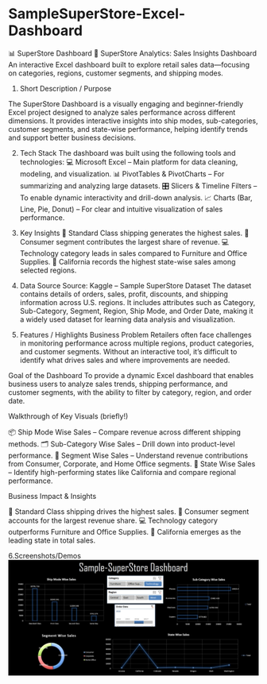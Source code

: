 # SampleSuperStore-Excel-Dashboard

📊 SuperStore Dashboard
🛒 SuperStore Analytics: Sales Insights Dashboard
An interactive Excel dashboard built to explore retail sales data—focusing on categories, regions, customer segments, and shipping modes.

1. Short Description / Purpose

The SuperStore Dashboard is a visually engaging and beginner-friendly Excel project designed to analyze sales performance across different dimensions. It provides interactive insights into ship modes, sub-categories, customer segments, and state-wise performance, helping identify trends and support better business decisions.

2. Tech Stack
The dashboard was built using the following tools and technologies:
💻 Microsoft Excel – Main platform for data cleaning, modeling, and visualization.
📊 PivotTables & PivotCharts – For summarizing and analyzing large datasets.
🎛 Slicers & Timeline Filters – To enable dynamic interactivity and drill-down analysis.
📈 Charts (Bar, Line, Pie, Donut) – For clear and intuitive visualization of sales performance.

3. Key Insights
🚚 Standard Class shipping generates the highest sales.
👥 Consumer segment contributes the largest share of revenue.
💻 Technology category leads in sales compared to Furniture and Office Supplies.
🌆 California records the highest state-wise sales among selected regions.

4. Data Source
Source: Kaggle – Sample SuperStore Dataset
The dataset contains details of orders, sales, profit, discounts, and shipping information across U.S. regions. It includes attributes such as Category, Sub-Category, Segment, Region, Ship Mode, and Order Date, making it a widely used dataset for learning data analysis and visualization.

5. Features / Highlights
Business Problem
Retailers often face challenges in monitoring performance across multiple regions, product categories, and customer segments. Without an interactive tool, it’s difficult to identify what drives sales and where improvements are needed.

Goal of the Dashboard
To provide a dynamic Excel dashboard that enables business users to analyze sales trends, shipping performance, and customer segments, with the ability to filter by category, region, and order date.

Walkthrough of Key Visuals (briefly!)

📦 Ship Mode Wise Sales – Compare revenue across different shipping methods.
🗂 Sub-Category Wise Sales – Drill down into product-level performance.
👥 Segment Wise Sales – Understand revenue contributions from Consumer, Corporate, and Home Office segments.
🌆 State Wise Sales – Identify high-performing states like California and compare regional performance.

Business Impact & Insights

🚚 Standard Class shipping drives the highest sales.
👥 Consumer segment accounts for the largest revenue share.
💻 Technology category outperforms Furniture and Office Supplies.
🌆 California emerges as the leading state in total sales.

6.Screenshots/Demos
![Dashboard Preview](https://github.com/TusharKundekar/SampleSuperStore-Excel-Dashboard/blob/main/Dashboard%20Snapshot.jpg)

